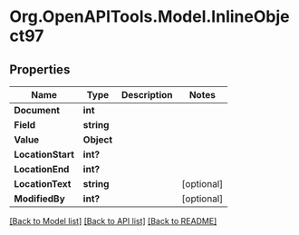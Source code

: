 
# Org.OpenAPITools.Model.InlineObject97

## Properties

Name | Type | Description | Notes
------------ | ------------- | ------------- | -------------
**Document** | **int** |  | 
**Field** | **string** |  | 
**Value** | **Object** |  | 
**LocationStart** | **int?** |  | 
**LocationEnd** | **int?** |  | 
**LocationText** | **string** |  | [optional] 
**ModifiedBy** | **int?** |  | [optional] 

[[Back to Model list]](../README.md#documentation-for-models)
[[Back to API list]](../README.md#documentation-for-api-endpoints)
[[Back to README]](../README.md)

